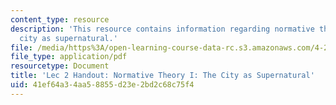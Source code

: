 ```yaml
---
content_type: resource
description: 'This resource contains information regarding normative theory I: the
  city as supernatural.'
file: /media/https%3A/open-learning-course-data-rc.s3.amazonaws.com/4-241j-theory-of-city-form-spring-2013/41ef64a34aa58855d23e2bd2c68c75f4_MIT4_241JS13_handout2.pdf
file_type: application/pdf
resourcetype: Document
title: 'Lec 2 Handout: Normative Theory I: The City as Supernatural'
uid: 41ef64a3-4aa5-8855-d23e-2bd2c68c75f4
---
```

